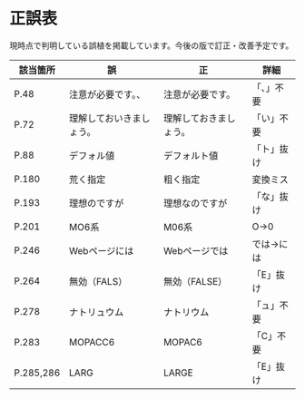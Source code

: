 # 正誤表  

現時点で判明している誤植を掲載しています。今後の版で訂正・改善予定です。

| 該当箇所 | 誤 | 正 | 詳細 |
| -- | -- | -- | -- |
| P.48 | 注意が必要です。、 | 注意が必要です。 | 「、」不要 |
| P.72 | 理解しておいきましょう。 | 理解しておきましょう。 | 「い」不要 |
| P.88 | デフォル値 | デフォルト値 | 「ト」抜け |
| P.180 | 荒く指定 | 粗く指定 | 変換ミス |
| P.193 | 理想のですが | 理想なのですが | 「な」抜け |
| P.201 | MO6系 | M06系 | O→0 |
| P.246 | Webページには | Webページでは | では→には |
| P.264 | 無効（FALS） | 無効（FALSE） | 「E」抜け |
| P.278 | ナトリュウム | ナトリウム | 「ュ」不要 |
| P.283 | MOPACC6 | MOPAC6 | 「C」不要 |
| P.285,286 | LARG | LARGE | 「E」抜け |
